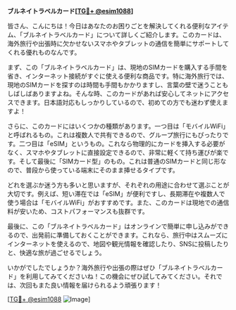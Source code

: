 **ブルネイトラベルカード[[TG💪+ @esim1088](https://t.me/s/esim1088)]**

皆さん、こんにちは！今日はあなたのお困りごとを解決してくれる便利なアイテム、「ブルネイトラベルカード」について詳しくご紹介します。このカードは、海外旅行や出張時に欠かせないスマホやタブレットの通信を簡単にサポートしてくれる優れものなんです。

まず、この「ブルネイトラベルカード」は、現地のSIMカードを購入する手間を省き、インターネット接続がすぐに使える便利な商品です。特に海外旅行では、現地のSIMカードを探すのは時間も手間もかかりますし、言葉の壁で迷うこともしばしばありますよね。そんな時、このカードがあれば安心してネットにアクセスできます。日本語対応もしっかりしているので、初めての方でも迷わず使えますよ！

さらに、このカードにはいくつかの種類があります。一つ目は「モバイルWiFi」と呼ばれるもの。これは複数人で共有できるので、グループ旅行にもぴったりです。二つ目は「eSIM」というもの。これなら物理的にカードを挿入する必要がなく、スマホやタブレットに直接設定できるので、非常に軽くて持ち運びが楽です。そして最後に「SIMカード型」のもの。これは普通のSIMカードと同じ形なので、普段から使っている端末にそのまま挿せるタイプです。

どれを選ぶか迷う方も多いと思いますが、それぞれの用途に合わせて選ぶことが大切です。例えば、短い滞在では「eSIM」が便利ですし、長期滞在や複数人で使う場合は「モバイルWiFi」がおすすめです。また、このカードは現地での通信料が安いため、コストパフォーマンスも抜群です。

最後に、この「ブルネイトラベルカード」はオンラインで簡単に申し込みができるので、出発前に準備しておくことができます。これなら、旅行中はスムーズにインターネットを使えるので、地図や観光情報を確認したり、SNSに投稿したりと、快適な旅が過ごせるでしょう。

いかがでしたでしょうか？海外旅行や出張の際はぜひ「ブルネイトラベルカード」を利用してみてくださいね！この機会にぜひ試してみてください。それでは、次回もまた良い情報を届けられるよう頑張ります！

[[TG💪+ @esim1088](https://t.me/s/esim1088) ![Image](https://i.postimg.cc/Y0z9fWf4/image.png)]